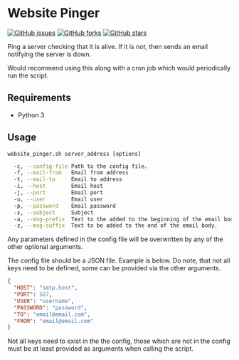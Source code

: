 # Website Pinger

[![GitHub issues](https://img.shields.io/github/issues/Salaah01/website_pinger)](https://github.com/Salaah01/website_pinger/issues) [![GitHub forks](https://img.shields.io/github/forks/Salaah01/website_pinger)](https://github.com/Salaah01/website_pinger/network) [![GitHub stars](https://img.shields.io/github/stars/Salaah01/website_pinger)](https://github.com/Salaah01/website_pinger/stargazers)

Ping a server checking that it is alive. If it is not, then sends an email notifying the server is down.

Would recommend using this along with a cron job which would periodically run the script.

## Requirements
* Python 3

## Usage

`website_pinger.sh server_address [options]`

```bash  
  -c, --config-file Path to the config file.
  -f, --mail-from   Email from address
  -t, --mail-to     Email to address
  -i, --host        Email host
  -j, --port        Email port
  -u, --user        Email user
  -p, --password    Email password
  -s, --subject     Subject
  -a, --msg-prefix  Text to the added to the beginning of the email body.
  -z, --msg-suffix  Text to be added to the end of the email body.
```

Any parameters defined in the config file will be overwritten by any of the other optional arguments.

The config file should be a JSON file. Example is below. Do note, that not all keys need to be defined, some can be provided via the other arguments.

```json
{
  "HOST": "smtp.host",
  "PORT": 587,
  "USER": "username",
  "PASSWORD": "password",
  "TO": "email@email.com",
  "FROM": "email@email.com"
}
```

Not all keys need to exist in the the config, those which are not in the config must be at least provided as arguments when calling the script.
